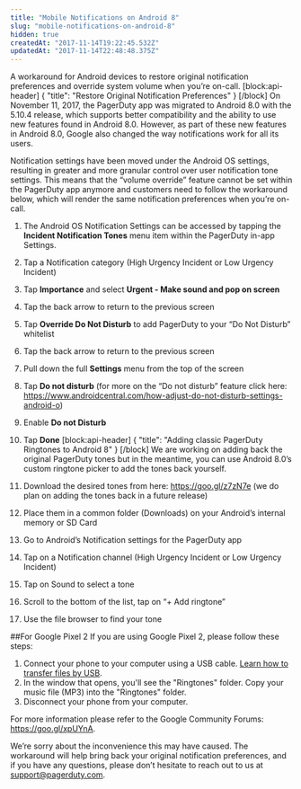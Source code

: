 ```yaml
---
title: "Mobile Notifications on Android 8"
slug: "mobile-notifications-on-android-8"
hidden: true
createdAt: "2017-11-14T19:22:45.532Z"
updatedAt: "2017-11-14T22:48:48.375Z"
---
```

A workaround for Android devices to restore original notification preferences and override system volume when you’re on-call.
[block:api-header]
{
  "title": "Restore Original Notification Preferences"
}
[/block]
On November 11, 2017, the PagerDuty app was migrated to Android 8.0 with the 5.10.4 release, which supports better compatibility and the ability to use new features found in Android 8.0. However, as part of these new features in Android 8.0, Google also changed the way notifications work for all its users. 

Notification settings have been moved under the Android OS settings, resulting in greater and more granular control over user notification tone settings. This means that the “volume override” feature cannot be set within the PagerDuty app anymore and customers need to follow the workaround below, which will render the same notification preferences when you’re on-call.

1. The Android OS Notification Settings can be accessed by tapping the **Incident Notification Tones** menu item within the PagerDuty in-app Settings.
2. Tap a Notification category (High Urgency Incident or Low Urgency Incident)
3. Tap **Importance** and select **Urgent - Make sound and pop on screen**
4. Tap the back arrow to return to the previous screen
5. Tap **Override Do Not Disturb** to add PagerDuty to your “Do Not Disturb” whitelist
6. Tap the back arrow to return to the previous screen
7. Pull down the full **Settings** menu from the top of the screen
8. Tap **Do not disturb** (for more on the “Do not disturb” feature click here: https://www.androidcentral.com/how-adjust-do-not-disturb-settings-android-o)
9. Enable **Do not Disturb**
10. Tap **Done**
[block:api-header]
{
  "title": "Adding classic PagerDuty Ringtones to Android 8"
}
[/block]
We are working on adding back the original PagerDuty tones but in the meantime, you can use Android 8.0’s custom ringtone picker to add the tones back yourself.

1. Download the desired tones from here: https://goo.gl/z7zN7e (we do plan on adding the tones back in a future release)
2. Place them in a common folder (Downloads) on your Android’s internal memory or SD Card
3. Go to Android’s Notification settings for the PagerDuty app
4. Tap on a Notification channel (High Urgency Incident or Low Urgency Incident)
5. Tap on Sound to select a tone
6. Scroll to the bottom of the list, tap on “+ Add ringtone”
7. Use the file browser to find your tone

##For Google Pixel 2
If you are using Google Pixel 2, please follow these steps:
1. Connect your phone to your computer using a USB cable. [Learn how to transfer files by USB](https://support.google.com/pixelphone/answer/2840804).
2. In the window that opens, you'll see the "Ringtones" folder. Copy your music file (MP3) into the "Ringtones" folder.
3. Disconnect your phone from your computer.

For more information please refer to the Google Community Forums: https://goo.gl/xpUYnA.

We’re sorry about the inconvenience this may have caused. The workaround will help bring back your original notification preferences, and if you have any questions, please don’t hesitate to reach out to us at support@pagerduty.com.